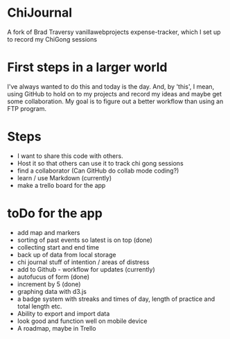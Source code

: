 # ChiJournal

A fork of Brad Traversy vanillawebprojects expense-tracker, which I set up to record my ChiGong sessions

# First steps in a larger world

I've always wanted to do this and today is the day. And, by 'this', I mean, using GitHub to hold on to my projects and record my ideas and maybe get some collaboration. My goal is to figure out a better workflow than using an FTP program.

# Steps

- I want to share this code with others.
- Host it so that others can use it to track chi gong sessions
- find a collaborator (Can GitHub do collab mode coding?)
- learn / use Markdown (currently)
- make a trello board for the app

# toDo for the app

- add map and markers
- sorting of past events so latest is on top (done)
- collecting start and end time
- back up of data from local storage
- chi journal stuff of intention / areas of distress
- add to Github - workflow for updates (currently)
- autofucus of form (done)
- increment by 5 (done)
- graphing data with d3.js
- a badge system with streaks and times of day, length of practice and total length etc.
- Ability to export and import data
- look good and function well on mobile device
- A roadmap, maybe in Trello
